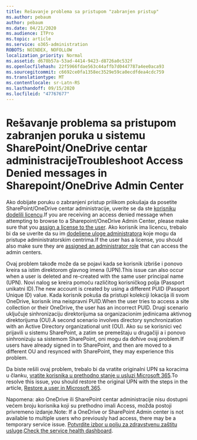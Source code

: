 ```yaml
---
title: Rešavanje problema sa pristupom "zabranjen pristup"
ms.author: pebaum
author: pebaum
ms.date: 04/21/2020
ms.audience: ITPro
ms.topic: article
ms.service: o365-administration
ROBOTS: NOINDEX, NOFOLLOW
localization_priority: Normal
ms.assetid: d678b57a-53ad-4414-9423-d8726a0c532f
ms.openlocfilehash: 22f5966fdae563c44affb7d0447787a4ee0aca93
ms.sourcegitcommit: c6692ce0fa1358ec3529e59ca0ecdfdea4cdc759
ms.translationtype: MT
ms.contentlocale: sr-Latn-RS
ms.lasthandoff: 09/15/2020
ms.locfileid: "47767677"
---
```

# <a name="troubleshoot-access-denied-messages-in-sharepointonedrive-admin-center"></a><span data-ttu-id="b42cd-102">Rešavanje problema sa pristupom zabranjen poruka u sistemu SharePoint/OneDrive centar administracije</span><span class="sxs-lookup"><span data-stu-id="b42cd-102">Troubleshoot Access Denied messages in Sharepoint/OneDrive Admin Center</span></span>

<span data-ttu-id="b42cd-103">Ako dobijate poruku o zabranjeni pristup prilikom pokušaja da posetite SharePoint/OneDrive centar administracije, uverite se da ste [korisniku dodelili licencu](https://docs.microsoft.com/microsoft-365/admin/add-users/add-users).</span><span class="sxs-lookup"><span data-stu-id="b42cd-103">If you are receiving an access denied message when attempting to browse to a Sharepoint/OneDrive Admin Center, please make sure that you [assign a license to the user](https://docs.microsoft.com/microsoft-365/admin/add-users/add-users).</span></span> <span data-ttu-id="b42cd-104">Ako korisnik ima licencu, trebalo bi da se uverite da su im [dodeljene uloge administratora](hhttps://docs.microsoft.com/microsoft-365/admin/add-users/about-admin-roles) koje mogu da pristupe administratorskim centrima.</span><span class="sxs-lookup"><span data-stu-id="b42cd-104">If the user has a license, you should also make sure they are [assigned an administrator role](hhttps://docs.microsoft.com/microsoft-365/admin/add-users/about-admin-roles) that can access the admin centers.</span></span>

<span data-ttu-id="b42cd-105">Ovaj problem takođe može da se pojavi kada se korisnik izbriše i ponovo kreira sa istim direktorom glavnog imena (UPN).</span><span class="sxs-lookup"><span data-stu-id="b42cd-105">This issue can also occur when a user is deleted and re-created with the same user principal name (UPN).</span></span> <span data-ttu-id="b42cd-106">Novi nalog se kreira pomoću različitog korisničkog polja (Passport unikatni ID).</span><span class="sxs-lookup"><span data-stu-id="b42cd-106">The new account is created by using a different PUID (Passport Unique ID) value.</span></span> <span data-ttu-id="b42cd-107">Kada korisnik pokuša da pristupi kolekciji lokacija ili svom OneDrive, korisnik ima neispravni PUID.</span><span class="sxs-lookup"><span data-stu-id="b42cd-107">When the user tries to access a site collection or their OneDrive, the user has an incorrect PUID.</span></span> <span data-ttu-id="b42cd-108">Drugi scenario uključuje sinhronizaciju direktorijuma sa organizacionim jedinicama aktivnog direktorijuma (OU).</span><span class="sxs-lookup"><span data-stu-id="b42cd-108">A second scenario involves directory synchronization with an Active Directory organizational unit (OU).</span></span> <span data-ttu-id="b42cd-109">Ako su se korisnici već prijavili u sistemu SharePoint, a zatim se premeštaju u drugačiji a i ponovo sinhronizuju sa sistemom SharePoint, oni mogu da doћive ovaj problem.</span><span class="sxs-lookup"><span data-stu-id="b42cd-109">If users have already signed in to SharePoint, and then are moved to a different OU and resynced with SharePoint, they may experience this problem.</span></span>

<span data-ttu-id="b42cd-110">Da biste rešili ovaj problem, trebalo bi da vratite originalni UPN sa koracima u članku, [vratite korisnika u prethodno stanje u usluzi Microsoft 365](https://docs.microsoft.com/microsoft-365/admin/add-users/restore-user).</span><span class="sxs-lookup"><span data-stu-id="b42cd-110">To resolve this issue, you should restore the original UPN with the steps in the article, [Restore a user in Microsoft 365](https://docs.microsoft.com/microsoft-365/admin/add-users/restore-user).</span></span>

<span data-ttu-id="b42cd-111">Napomena: ako OneDrive ili SharePoint centar administracije nisu dostupni većem broju korisnika koji su prethodno imali Access, možda postoji privremeno izdanje.</span><span class="sxs-lookup"><span data-stu-id="b42cd-111">Note: If a OneDrive or SharePoint Admin center is not available to multiple users who previously had access, there may be a temporary service issue.</span></span>  <span data-ttu-id="b42cd-112">[Potvrdite izbor u polju za zdravstvenu zaštitu usluge](https://portal.office.com/adminportal/home#/servicehealth).</span><span class="sxs-lookup"><span data-stu-id="b42cd-112">[Check the service health dashboard](https://portal.office.com/adminportal/home#/servicehealth).</span></span>


